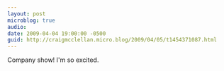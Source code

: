 ```yaml
---
layout: post
microblog: true
audio: 
date: 2009-04-04 19:00:00 -0500
guid: http://craigmcclellan.micro.blog/2009/04/05/t1454371087.html
---
```

Company show! I'm so excited.
